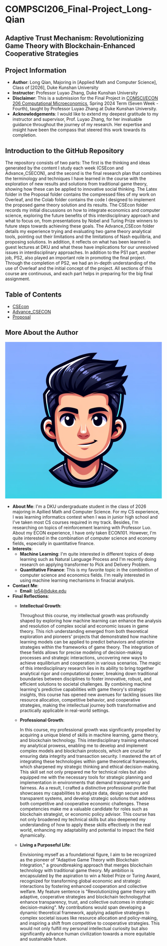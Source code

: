 # COMPSCI206_Final-Project_Long-Qian

## Adaptive Trust Mechanism: Revolutionizing Game Theory with Blockchain-Enhanced Cooperative Strategies

## Project Information
- **Author**: Long Qian, Majoring in [Applied Math and Computer Science], Class of [2026], Duke Kunshan University
- **Instructor**: Professor Luyao Zhang, Duke Kunshan University
- **Disclaimer**: This is a submission for the Final Project in [COMSCI/ECON 206 Computational Microeconomics](https://ms.pubpub.org/), Spring 2024 Term (Seven Week - Fourth), taught by Professor Luyao Zhang at Duke Kunshan University.
- **Acknowledgements**: I would like to extend my deepest gratitude to my instructor and supervisor, Prof. Luyao Zhang, for her invaluable guidance throughout the journey of my research. Her expertise and insight have been the compass that steered this work towards its completion.

## Introduction to the GitHub Repository

The repository consists of two parts: The first is the thinking and ideas generated by the content I study each week (CSEcon and Advance_CSECON), and the second is the final research plan that combines the terminology and techniques I have learned in the course with the exploration of new results and solutions from traditional game theory, showing how these can be applied to innovative social thinking. The Latex folder in the Proposal folder contains the compressed files of my work on Overleaf, and the Colab folder contains the code I designed to implement the proposed game theory solution and its results. The CSEcon folder records my initial discussions on how to integrate economics and computer science, exploring the future benefits of this interdisciplinary approach and what to focus on, from presentations by Nobel and Turing Prize winners to future steps towards achieving these goals. The Advance_CSEcon folder details my experience trying and evaluating two game theory analytical tools, pointing out their limitations and the limitations of Nash equilibria, and proposing solutions. In addition, it reflects on what has been learned in guest lectures at DKU and what these have implications for our unresolved issues in interdisciplinary approaches. In addition to the PS1 part, another job, PS2, also played an important role in promoting the final project. Through the completion of PS2, we had an in-depth understanding of the use of Overleaf and the initial concept of the project. All sections of this course are continuous, and each part helps in preparing for the big final assignment.

## Table of Contents
- [CSEcon](CSEcon)
- [Advance_CSECON](Advance_CSECON)
- [Proposal](Proposal)

## More About the Author
![Headshot](images/Headshot.jpg)
- **About Me**: I'm a DKU undergraduate student in the class of 2026 majoring in Apllied Math and Computer Science. For my CS experience, I was learning informatics contest when I was in junior high school and I've taken most CS courses required in my track. Besides, I'm researching on topics of reinforcement learning with Professor Luo. About my ECON experience, I have only taken ECON101. However, I'm quite interested in the combination of computer science and economy fields, especially in quantitative finance.
- **Interests**:
   - **Machine Learning**: I'm quite interested in different topics of deep learning such as Natural Language Process and I'm recently doing research on applying transformer to Pick and Delivery Problem.
   - **Quantitative Finance**: This is my favorite topic in the combinition of computer science and economics fields. I'm really interested in using machine learning mechanisms in finacial analysis.
- **Contact Me**:
   - **Email**: lq54@duke.edu
- **Final Reflections**: 
  - **Intellectual Growth**:

    Throughout this course, my intellectual growth was profoundly shaped by exploring how machine learning can enhance the analysis and resolution of complex social and economic issues in game theory.    This rich understanding emerged from both theoretical exploration and pioneers' projects that demonstrated how machine learning models can be applied to predict behaviors and optimize strategies within the frameworks of game theory.    The integration of these fields allows for precise modeling of decision-making processes and strategic interactions, uncovering new ways to achieve equilibrium and cooperation in various scenarios.    The magic of this interdisciplinary research lies in its ability to bring together analytical rigor and computational power, breaking down traditional boundaries between disciplines to foster innovative, robust, and efficient solutions to societal challenges.    By combining machine learning's predictive capabilities with game theory's strategic insights, this course has opened new avenues for tackling issues like resource allocation, competitive behavior, and cooperative strategies, making the intellectual journey both transformative and practically applicable in real-world settings.
  - **Professional Growth**:

    In this course, my professional growth was significantly propelled by acquiring a unique blend of skills in machine learning, game theory, and blockchain technology.   This interdisciplinary training enhanced my analytical prowess, enabling me to develop and implement complex models and blockchain protocols, which are crucial for ensuring data integrity and transaction security.   I mastered the art of integrating these technologies within game theoretical frameworks, which sharpened my strategic thinking and ethical decision-making.   This skill set not only prepared me for technical roles but also equipped me with the necessary tools for strategic planning and implementation in environments that demand transparency and fairness.   As a result, I crafted a distinctive professional profile that showcases my capabilities to analyze data, design secure and transparent systems, and develop strategic solutions that address both competitive and cooperative economic challenges.   These competencies make me a valuable candidate for roles such as blockchain strategist, or economic policy advisor.   This course has not only broadened my technical skills but also deepened my understanding of how to apply these skills effectively in the real world, enhancing my adaptability and potential to impact the field dynamically.
  - **Living a Purposeful Life**:

      Envisioning myself as a foundational figure, I aim to be recognized as the pioneer of "Adaptive Game Theory with Blockchain Integration," a groundbreaking approach that merges blockchain technology with traditional game theory. My ambition is encapsulated by the aspiration to win a Nobel Prize or Turing Award, recognized for transforming global economic and strategic interactions by fostering enhanced cooperation and collective welfare. My feature sentence is "Revolutionizing game theory with adaptive, cooperative strategies and blockchain technologythat enhance transparency, trust, and collective outcomes in strategic decision-making". My contributions would span developing a dynamic theoretical framework, applying adaptive strategies to complex societal issues like resource allocation and policy-making, and inspiring a shift from competitive to cooperative strategies. This would not only fulfill my personal intellectual curiosity but also significantly advance human civilization towards a more equitable and sustainable future.
